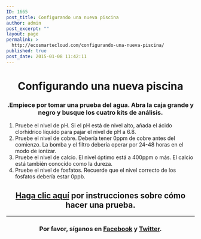 ```yaml
---
ID: 1665
post_title: Configurando una nueva piscina
author: admin
post_excerpt: ""
layout: page
permalink: >
  http://ecosmartecloud.com/configurando-una-nueva-piscina/
published: true
post_date: 2015-01-08 11:42:11
---
```

<!--STARTING UP A NEW Pool SYSTEM-->
<h1 style="text-align: center">Configurando una nueva piscina</h1>
<h3 style="text-align: center">.Empiece por tomar una prueba del agua. Abra la caja grande y negro y busque los cuatro kits de análisis.</h3>

<ol>
	<li>Pruebe el nivel de pH. Si el pH está de nivel alto, añada el ácido clorhídrico líquido para pajar el nivel de pH a 6.8.</li>
	<li>Pruebe el nivel de cobre. Debería tener 0ppm de cobre antes del comienzo. La bomba y el filtro debería operar por 24-48 horas en el modo de ionizar.</li>
	<li>Pruebe el nivel de calcio. El nivel óptimo está a 400ppm o más. El calcio está también conocido como la dureza.</li>
	<li>Pruebe el nivel de fosfatos. Recuerde que el nivel correcto de los fosfatos debería estar 0ppb.</li>
</ol>

<h2 style="text-align: center"><a href="/?page_id=391" target="_blank">Haga clic aquí</a> por instrucciones sobre cómo hacer una prueba.</h2>

<hr />

<h3 style="text-align: center">Por favor, síganos en <a href="http://www.facebook.com/pages/ECOsmarte/260208241509?fref=ts%20" target="_blank">Facebook</a> y <a href="https://twitter.com/Ecosmarte2" target="_blank">Twitter</a>.</h3>